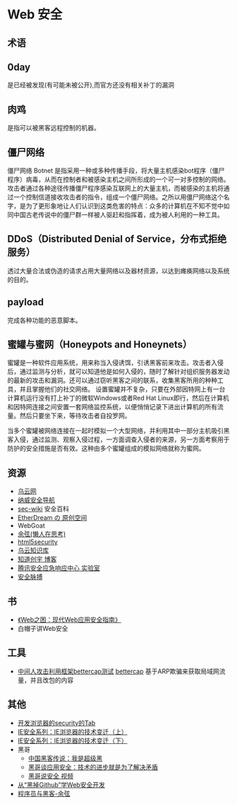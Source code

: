 # Web 安全

## 术语
## 0day
是已经被发现(有可能未被公开),而官方还没有相关补丁的漏洞

## 肉鸡
是指可以被黑客远程控制的机器。

## 僵尸网络
僵尸网络 Botnet 是指采用一种或多种传播手段，将大量主机感染bot程序（僵尸程序）病毒，从而在控制者和被感染主机之间所形成的一个可一对多控制的网络。 攻击者通过各种途径传播僵尸程序感染互联网上的大量主机，而被感染的主机将通过一个控制信道接收攻击者的指令，组成一个僵尸网络。之所以用僵尸网络这个名字，是为了更形象地让人们认识到这类危害的特点：众多的计算机在不知不觉中如同中国古老传说中的僵尸群一样被人驱赶和指挥着，成为被人利用的一种工具。

## DDoS（Distributed Denial of Service，分布式拒绝服务）
透过大量合法或伪造的请求占用大量网络以及器材资源，以达到瘫痪网络以及系统的目的。

## payload
完成各种功能的恶意脚本。

## 蜜罐与蜜网（Honeypots and Honeynets）
蜜罐是一种软件应用系统，用来称当入侵诱饵，引诱黑客前来攻击。攻击者入侵后，通过监测与分析，就可以知道他是如何入侵的，随时了解针对组织服务器发动的最新的攻击和漏洞。还可以通过窃听黑客之间的联系，收集黑客所用的种种工具，并且掌握他们的社交网络。 设置蜜罐并不复杂，只要在外部因特网上有一台计算机运行没有打上补丁的微软Windows或者Red Hat Linux即行，然后在计算机和因特网连接之间安置一套网络监控系统，以便悄悄记录下进出计算机的所有流量。然后只要坐下来，等待攻击者自投罗网。

当多个蜜罐被网络连接在一起时模拟一个大型网络，并利用其中一部分主机吸引黑客入侵，通过监测、观察入侵过程，一方面调查入侵者的来源，另一方面考察用于防护的安全措施是否有效。这种由多个蜜罐组成的模拟网络就称为蜜网。

## 资源
* [乌云网](http://www.wooyun.org/)
* [纳威安全导航](http://navisec.it/)
* [sec-wiki](http://www.sec-wiki.com/) 安全百科
* [EtherDream の 原创空间](http://www.cnblogs.com/index-html)
* WebGoat
* [余弦(懒人在思考)](http://evilcos.me/)
* [html5security](http://html5security.org/)
* [乌云知识库](http://drops.wooyun.org/)
* [知道创宇 博客](http://blog.knownsec.com/)
* [腾讯安全应急响应中心 实验室](http://security.tencent.com/index.php/opensource/all)
* [安全脉搏](http://www.secpulse.com/)

## 书
* [《Web之困：现代Web应用安全指南》](http://wenku.it168.com/d_001267004.shtml)
* 白帽子讲Web安全

## 工具
* [中间人攻击利用框架bettercap测试](http://aquaregia.gitbooks.io/tmux-productive-mouse-free-development_zh/content/index.html) [bettercap](https://www.bettercap.org/) 
基于ARP欺骗来获取局域网流量，并且改包的内容

## 其他
* [开发浏览器的security的Tab](https://github.com/craigfrancis/dev-security)
* [IE安全系列：IE浏览器的技术变迁（上）](http://www.infoq.com/cn/articles/Internet-Explorer-Security1)
* [IE安全系列：IE浏览器的技术变迁（下）](http://www.infoq.com/cn/articles/Internet-Explorer-Security2)
* 黑哥
	* [中国黑客传说：我是超级黑](http://www1.taosay.net/index.php/2013/02/27/%e4%b8%ad%e5%9b%bd%e9%bb%91%e5%ae%a2%e4%bc%a0%e8%af%b4%ef%bc%9a%e6%88%91%e6%98%af%e8%b6%85%e7%ba%a7%e9%bb%91/)
	* [黑哥谈应用安全：技术的进步就是为了解决矛盾](http://www.infoq.com/cn/news/2014/02/superhei-on-security/%20)
	* [黑哥说安全 视频](https://github.com/iamjoel/web-security/issues/7)
* [从“黑掉Github”学Web安全开发](http://coolshell.cn/articles/11021.html)
* [程序员与黑客-余弦](http://www.infoq.com/cn/presentations/programmers-and-hackers)
